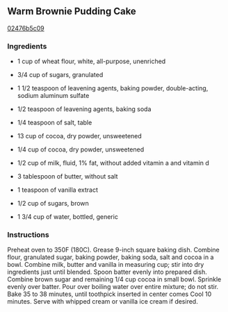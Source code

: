 ## Warm Brownie Pudding Cake

[02476b5c09](https://recipeland.com/recipe/v/warm-brownie-pudding-cake-42545)

### Ingredients

 - 1 cup of wheat flour, white, all-purpose, unenriched

 - 3/4 cup of sugars, granulated

 - 1 1/2 teaspoon of leavening agents, baking powder, double-acting, sodium aluminum sulfate

 - 1/2 teaspoon of leavening agents, baking soda

 - 1/4 teaspoon of salt, table

 - 13 cup of cocoa, dry powder, unsweetened

 - 1/4 cup of cocoa, dry powder, unsweetened

 - 1/2 cup of milk, fluid, 1% fat, without added vitamin a and vitamin d

 - 3 tablespoon of butter, without salt

 - 1 teaspoon of vanilla extract

 - 1/2 cup of sugars, brown

 - 1 3/4 cup of water, bottled, generic

### Instructions

Preheat oven to 350F (180C). Grease 9-inch square baking dish. Combine flour, granulated sugar, baking powder, baking soda, salt and cocoa in a bowl. Combine milk, butter and vanilla in measuring cup; stir into dry ingredients just until blended. Spoon batter evenly into prepared dish. Combine brown sugar and remaining 1/4 cup cocoa in small bowl. Sprinkle evenly over batter. Pour over boiling water over entire mixture; do not stir. Bake 35 to 38 minutes, until toothpick inserted in center comes Cool 10 minutes. Serve with whipped cream or vanilla ice cream if desired.